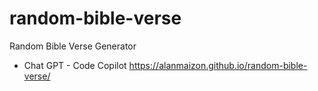 # random-bible-verse
Random Bible Verse Generator
- Chat GPT - Code Copilot
https://alanmaizon.github.io/random-bible-verse/

